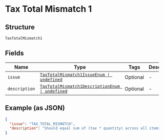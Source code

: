 
# Tax Total Mismatch 1

## Structure

`TaxTotalMismatch1`

## Fields

| Name | Type | Tags | Description |
|  --- | --- | --- | --- |
| `issue` | [`TaxTotalMismatch1IssueEnum \| undefined`](../../doc/models/tax-total-mismatch-1-issue-enum.md) | Optional | - |
| `description` | [`TaxTotalMismatch1DescriptionEnum \| undefined`](../../doc/models/tax-total-mismatch-1-description-enum.md) | Optional | - |

## Example (as JSON)

```json
{
  "issue": "TAX_TOTAL_MISMATCH",
  "description": "Should equal sum of (tax * quantity) across all items for a given purchase_unit."
}
```

